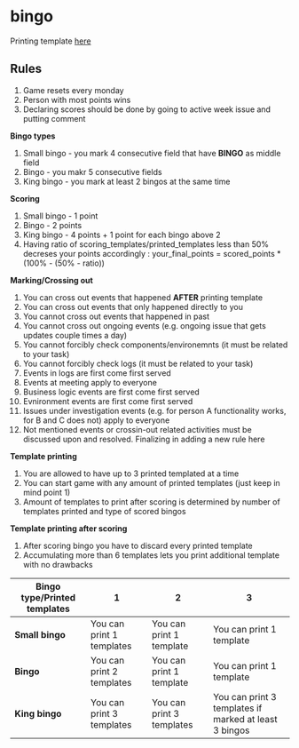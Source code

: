 # bingo

Printing template [here](https://wizzlerr.github.io/bingo/)

## Rules

1. Game resets every monday
2. Person with most points wins
3. Declaring scores should be done by going to active week issue and putting comment

**Bingo types**

1. Small bingo - you mark 4 consecutive field that have **BINGO** as middle field
2. Bingo - you makr 5 consecutive fields
3. King bingo - you mark at least 2 bingos at the same time

**Scoring**

1. Small bingo - 1 point
2. Bingo - 2 points
3. King bingo - 4 points + 1 point for each bingo above 2
4. Having ratio of scoring_templates/printed_templates less than 50% decreses your points accordingly : your_final_points = scored_points * (100% - (50% - ratio))

**Marking/Crossing out**

1. You can cross out events that happened **AFTER** printing template
2. You can cross out events that only happened directly to you
3. You cannot cross out events that happened in past
4. You cannot cross out ongoing events (e.g. ongoing issue that gets updates couple times a day)
5. You cannot forcibly check components/environemnts (it must be related to your task)
6. You cannot forcibly check logs (it must be related to your task)
7. Events in logs are first come first served
8. Events at meeting apply to everyone
9. Business logic events are first come first served
10. Evnironment events are first come first served
11. Issues under investigation events (e.g. for person A functionality works, for B and C does not) apply to everyone
12. Not mentioned events or crossin-out related activities must be discussed upon and resolved. Finalizing in adding a new rule here

**Template printing**

1. You are allowed to have up to 3 printed templated at a time
2. You can start game with any amount of printed templates (just keep in mind point 1)
3. Amount of templates to print after scoring is determined by number of templates printed and type of scored bingos

**Template printing after scoring**

1. After scoring bingo you have to discard every printed template
2. Accumulating more than 6 templates lets you print additional template with no drawbacks

Bingo type/Printed templates | 1 | 2 | 3
------------ | ------------- | ------------- | -------------
**Small bingo** | You can print 1 templates | You can print 1 template | You can print 1 template
**Bingo** | You can print 2 templates | You can print 1 template | You can print 1 template
**King bingo** | You can print 3 templates | You can print 3 templates | You can print 3 templates if marked at least 3 bingos
